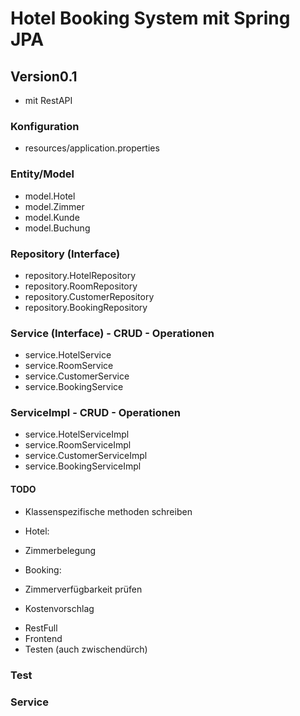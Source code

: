# Hotel Booking System mit Spring JPA
## Version0.1

* mit RestAPI

### Konfiguration
* resources/application.properties

### Entity/Model
* model.Hotel
* model.Zimmer
* model.Kunde
* model.Buchung

### Repository (Interface)
* repository.HotelRepository
* repository.RoomRepository
* repository.CustomerRepository
* repository.BookingRepository

### Service (Interface) - CRUD - Operationen
* service.HotelService
* service.RoomService
* service.CustomerService
* service.BookingService
 
### ServiceImpl - CRUD - Operationen
* service.HotelServiceImpl
* service.RoomServiceImpl
* service.CustomerServiceImpl
* service.BookingServiceImpl

#### TODO
- Klassenspezifische methoden schreiben

*  Hotel:
*  Zimmerbelegung

* Booking:
* Zimmerverfügbarkeit prüfen
* Kostenvorschlag



- RestFull
- Frontend
- Testen (auch zwischendürch)



### Test


### Service